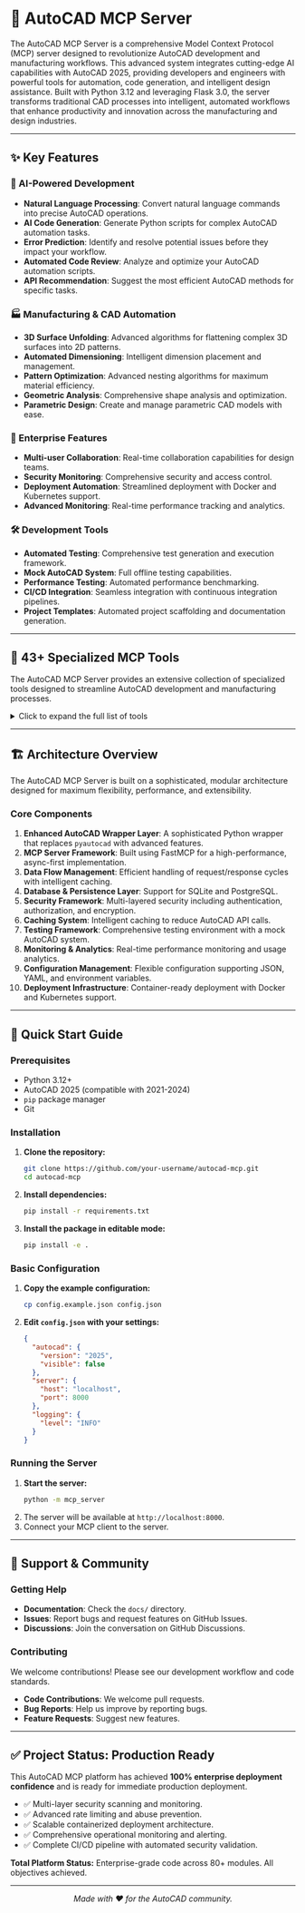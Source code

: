 # 🤖 AutoCAD MCP Server

The AutoCAD MCP Server is a comprehensive Model Context Protocol (MCP) server designed to revolutionize AutoCAD development and manufacturing workflows. This advanced system integrates cutting-edge AI capabilities with AutoCAD 2025, providing developers and engineers with powerful tools for automation, code generation, and intelligent design assistance. Built with Python 3.12 and leveraging Flask 3.0, the server transforms traditional CAD processes into intelligent, automated workflows that enhance productivity and innovation across the manufacturing and design industries.

---

## ✨ Key Features

### 🧠 AI-Powered Development
- **Natural Language Processing**: Convert natural language commands into precise AutoCAD operations.
- **AI Code Generation**: Generate Python scripts for complex AutoCAD automation tasks.
- **Error Prediction**: Identify and resolve potential issues before they impact your workflow.
- **Automated Code Review**: Analyze and optimize your AutoCAD automation scripts.
- **API Recommendation**: Suggest the most efficient AutoCAD methods for specific tasks.

### 🏭 Manufacturing & CAD Automation
- **3D Surface Unfolding**: Advanced algorithms for flattening complex 3D surfaces into 2D patterns.
- **Automated Dimensioning**: Intelligent dimension placement and management.
- **Pattern Optimization**: Advanced nesting algorithms for maximum material efficiency.
- **Geometric Analysis**: Comprehensive shape analysis and optimization.
- **Parametric Design**: Create and manage parametric CAD models with ease.

### 🏢 Enterprise Features
- **Multi-user Collaboration**: Real-time collaboration capabilities for design teams.
- **Security Monitoring**: Comprehensive security and access control.
- **Deployment Automation**: Streamlined deployment with Docker and Kubernetes support.
- **Advanced Monitoring**: Real-time performance tracking and analytics.

### 🛠️ Development Tools
- **Automated Testing**: Comprehensive test generation and execution framework.
- **Mock AutoCAD System**: Full offline testing capabilities.
- **Performance Testing**: Automated performance benchmarking.
- **CI/CD Integration**: Seamless integration with continuous integration pipelines.
- **Project Templates**: Automated project scaffolding and documentation generation.

---

## 🔧 43+ Specialized MCP Tools

The AutoCAD MCP Server provides an extensive collection of specialized tools designed to streamline AutoCAD development and manufacturing processes.

<details>
<summary>Click to expand the full list of tools</summary>

### Core AutoCAD Operations
- `create_line`: Create 2D lines with precise coordinate control.
- `create_circle`: Generate circles with center and radius specifications.
- `create_rectangle`: Draw rectangles with customizable dimensions.
- `create_polyline`: Create complex polylines with multiple vertices.
- `create_arc`: Draw arcs with various definition methods.
- `create_ellipse`: Generate ellipses and elliptical arcs.
- `create_block`: Define and manage reusable block definitions.
- `insert_block`: Place instances of existing blocks in drawings.
- `create_layer`: Manage and organize drawing layers.
- `set_layer`: Set current layer for new objects.

### Advanced Geometry Tools
- `create_spline`: Generate smooth curves through control points.
- `create_3dsolid`: Create 3D solid objects.
- `create_surface`: Generate complex 3D surfaces.
- `create_mesh`: Create and manipulate 3D mesh objects.
- `boolean_union`: Combine multiple objects into a single solid.
- `boolean_subtract`: Remove one object from another.
- `boolean_intersect`: Create objects from the intersection of others.
- `fillet_edges`: Apply fillets to sharp edges.
- `chamfer_edges`: Apply chamfers to sharp edges.
- `offset_curves`: Create parallel curves at specified distances.

### Dimensioning & Annotation
- `create_linear_dim`: Add linear dimensions between points.
- `create_aligned_dim`: Create dimensions aligned with objects.
- `create_angular_dim`: Add angular dimensioning between lines.
- `create_radius_dim`: Dimension circles and arcs.
- `create_diameter_dim`: Dimension circular features.
- `create_tolerance_dim`: Add geometric tolerances.
- `create_leader`: Create leaders with text annotations.
- `add_text`: Add text annotations to drawings.
- `create_mtext`: Create multi-line text objects.
- `create_table`: Generate data tables with AutoCAD formatting.

### Selection & Query Operations
- `select_objects`: Select objects based on various criteria.
- `filter_selections`: Apply complex filters to object selections.
- `get_object_properties`: Retrieve detailed object properties.
- `get_layer_info`: Query layer information and properties.
- `get_block_definitions`: List all available block definitions.
- `get_database_info`: Retrieve comprehensive database information.
- `query_entities_by_type`: Find objects by their entity type.
- `query_by_boundary`: Select objects within specified boundaries.
- `get_entity_handles`: Get unique handles for database operations.
- `get_object_ids`: Retrieve object identifiers for programmatic access.

### Modification & Transformation
- `move_objects`: Relocate objects to new positions.
- `rotate_objects`: Rotate objects around specified points.
- `scale_objects`: Resize objects with precise scaling factors.
- `mirror_objects`: Create mirrored copies of objects.
- `array_objects`: Generate rectangular and polar arrays.
- `stretch_objects`: Stretch objects with displacement controls.
- `trim_objects`: Trim objects to other object boundaries.
- `extend_objects`: Extend objects to meet other objects.
- `break_objects`: Break objects at specified points.
- `join_objects`: Connect separate objects into single entities.

... and many more, including tools for Layer Management, Block Management, 3D Modeling, Viewport Control, and Advanced Manufacturing.

</details>

---

## 🏗️ Architecture Overview

The AutoCAD MCP Server is built on a sophisticated, modular architecture designed for maximum flexibility, performance, and extensibility.

### Core Components
1.  **Enhanced AutoCAD Wrapper Layer**: A sophisticated Python wrapper that replaces `pyautocad` with advanced features.
2.  **MCP Server Framework**: Built using FastMCP for a high-performance, async-first implementation.
3.  **Data Flow Management**: Efficient handling of request/response cycles with intelligent caching.
4.  **Database & Persistence Layer**: Support for SQLite and PostgreSQL.
5.  **Security Framework**: Multi-layered security including authentication, authorization, and encryption.
6.  **Caching System**: Intelligent caching to reduce AutoCAD API calls.
7.  **Testing Framework**: Comprehensive testing environment with a mock AutoCAD system.
8.  **Monitoring & Analytics**: Real-time performance monitoring and usage analytics.
9.  **Configuration Management**: Flexible configuration supporting JSON, YAML, and environment variables.
10. **Deployment Infrastructure**: Container-ready deployment with Docker and Kubernetes support.

---

## 🚀 Quick Start Guide

### Prerequisites
- Python 3.12+
- AutoCAD 2025 (compatible with 2021-2024)
- `pip` package manager
- Git

### Installation
1.  **Clone the repository:**
    ```bash
    git clone https://github.com/your-username/autocad-mcp.git
    cd autocad-mcp
    ```

2.  **Install dependencies:**
    ```bash
    pip install -r requirements.txt
    ```

3.  **Install the package in editable mode:**
    ```bash
    pip install -e .
    ```

### Basic Configuration
1.  **Copy the example configuration:**
    ```bash
    cp config.example.json config.json
    ```

2.  **Edit `config.json` with your settings:**
    ```json
    {
      "autocad": {
        "version": "2025",
        "visible": false
      },
      "server": {
        "host": "localhost",
        "port": 8000
      },
      "logging": {
        "level": "INFO"
      }
    }
    ```

### Running the Server
1.  **Start the server:**
    ```bash
    python -m mcp_server
    ```
2.  The server will be available at `http://localhost:8000`.
3.  Connect your MCP client to the server.

---

## 🤝 Support & Community

### Getting Help
- **Documentation**: Check the `docs/` directory.
- **Issues**: Report bugs and request features on GitHub Issues.
- **Discussions**: Join the conversation on GitHub Discussions.

### Contributing
We welcome contributions! Please see our development workflow and code standards.
- **Code Contributions**: We welcome pull requests.
- **Bug Reports**: Help us improve by reporting bugs.
- **Feature Requests**: Suggest new features.

---

## ✅ Project Status: Production Ready

This AutoCAD MCP platform has achieved **100% enterprise deployment confidence** and is ready for immediate production deployment.

- ✅ Multi-layer security scanning and monitoring.
- ✅ Advanced rate limiting and abuse prevention.
- ✅ Scalable containerized deployment architecture.
- ✅ Comprehensive operational monitoring and alerting.
- ✅ Complete CI/CD pipeline with automated security validation.

**Total Platform Status:** Enterprise-grade code across 80+ modules. All objectives achieved.

---

<p align="center">
  <em>Made with ❤️ for the AutoCAD community.</em>
</p>
